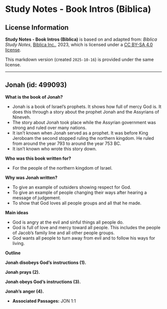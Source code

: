 # Study Notes - Book Intros (Biblica)

## License Information

**Study Notes - Book Intros (Biblica)** is based on and adapted from: _Biblica Study Notes_, [Biblica Inc.](https://www.biblica.com/), 2023, which is licensed under a [CC BY-SA 4.0 license](https://creativecommons.org/licenses/by-sa/4.0/legalcode.en).

This markdown version (created `2025-10-16`) is provided under the same license.



--------------------------------

## Jonah (id: 499093)

**What is the book of Jonah?**

* Jonah is a book of Israel’s prophets. It shows how full of mercy God is. It does this through a story about the prophet Jonah and the Assyrians of Nineveh.
* The story about Jonah took place while the Assyrian government was strong and ruled over many nations.
* It isn’t known when Jonah served as a prophet. It was before King Jeroboam the second stopped ruling the northern kingdom. He ruled from around the year 793 to around the year 753 BC.
* It isn’t known who wrote this story down.

**Who was this book written for?**

* For the people of the northern kingdom of Israel.

**Why was Jonah written?**

* To give an example of outsiders showing respect for God.
* To give an example of people changing their ways after hearing a message of judgement.
* To show that God loves all people groups and all that he made.

**Main ideas**

* God is angry at the evil and sinful things all people do.
* God is full of love and mercy toward all people. This includes the people of Jacob’s family line and all other people groups.
* God wants all people to turn away from evil and to follow his ways for living.

**Outline**

**Jonah disobeys God’s instructions (1\).**

**Jonah prays (2\).**

**Jonah obeys God’s instructions (3\).**

**Jonah’s anger (4\).**

* **Associated Passages:** JON 1:1

